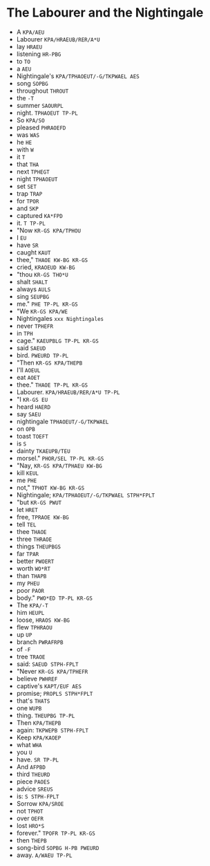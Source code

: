 # The Labourer and the Nightingale

* A `KPA/AEU`
* Labourer `KPA/HRAEUB/RER/A*U`
* lay `HRAEU`
* listening `HR-PBG`
* to `TO`
* a `AEU`
* Nightingale's `KPA/TPHAOEUT/-G/TKPWAEL AES`
* song `SOPBG`
* throughout `THROUT`
* the `-T`
* summer `SAOURPL`
* night. `TPHAOEUT TP-PL`
* So `KPA/SO`
* pleased `PHRAOEFD`
* was `WAS`
* he `HE`
* with `W`
* it `T`
* that `THA`
* next `TPHEGT`
* night `TPHAOEUT`
* set `SET`
* trap `TRAP`
* for `TPOR`
* and `SKP`
* captured `KA*FPD`
* it. `T TP-PL`
* "Now `KR-GS KPA/TPHOU`
* I `EU`
* have `SR`
* caught `KAUT`
* thee," `THAOE KW-BG KR-GS`
* cried, `KRAOEUD KW-BG`
* "thou `KR-GS THO*U`
* shalt `SHALT`
* always `AULS`
* sing `SEUPBG`
* me." `PHE TP-PL KR-GS`
* "We `KR-GS KPA/WE`
* Nightingales `xxx Nightingales`
* never `TPHEFR`
* in `TPH`
* cage." `KAEUPBLG TP-PL KR-GS`
* said `SAEUD`
* bird. `PWEURD TP-PL`
* "Then `KR-GS KPA/THEPB`
* I'll `AOEUL`
* eat `AOET`
* thee." `THAOE TP-PL KR-GS`
* Labourer. `KPA/HRAEUB/RER/A*U TP-PL`
* "I `KR-GS EU`
* heard `HAERD`
* say `SAEU`
* nightingale `TPHAOEUT/-G/TKPWAEL`
* on `OPB`
* toast `TOEFT`
* is `S`
* dainty `TKAEUPB/TEU`
* morsel." `PHOR/SEL TP-PL KR-GS`
* "Nay, `KR-GS KPA/TPHAEU KW-BG`
* kill `KEUL`
* me `PHE`
* not," `TPHOT KW-BG KR-GS`
* Nightingale; `KPA/TPHAOEUT/-G/TKPWAEL STPH*FPLT`
* "but `KR-GS PWUT`
* let `HRET`
* free, `TPRAOE KW-BG`
* tell `TEL`
* thee `THAOE`
* three `THRAOE`
* things `THEUPBGS`
* far `TPAR`
* better `PWOERT`
* worth `WO*RT`
* than `THAPB`
* my `PHEU`
* poor `PAOR`
* body." `PWO*ED TP-PL KR-GS`
* The `KPA/-T`
* him `HEUPL`
* loose, `HRAOS KW-BG`
* flew `TPHRAOU`
* up `UP`
* branch `PWRAFRPB`
* of `-F`
* tree `TRAOE`
* said: `SAEUD STPH-FPLT`
* "Never `KR-GS KPA/TPHEFR`
* believe `PWHREF`
* captive's `KAPT/EUF AES`
* promise; `PROPLS STPH*FPLT`
* that's `THATS`
* one `WUPB`
* thing. `THEUPBG TP-PL`
* Then `KPA/THEPB`
* again: `TKPWEPB STPH-FPLT`
* Keep `KPA/KAOEP`
* what `WHA`
* you `U`
* have. `SR TP-PL`
* And `AFPBD`
* third `THEURD`
* piece `PAOES`
* advice `SREUS`
* is: `S STPH-FPLT`
* Sorrow `KPA/SROE`
* not `TPHOT`
* over `OEFR`
* lost `HRO*S`
* forever." `TPOFR TP-PL KR-GS`
* then `THEPB`
* song-bird `SOPBG H-PB PWEURD`
* away. `A/WAEU TP-PL`
